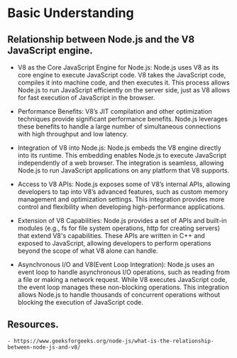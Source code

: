 # Basic Understanding

## Relationship between Node.js and the V8 JavaScript engine.
  - V8 as the Core JavaScript Engine for Node.js: Node.js uses V8 as its core engine to execute JavaScript code. V8 takes the JavaScript code,          compiles it into machine code, and then executes it. This process allows Node.js to run JavaScript efficiently on the server side, just as V8       allows for fast execution of JavaScript in the browser.
    
  - Performance Benefits: V8’s JIT compilation and other optimization techniques provide significant performance benefits. Node.js leverages these      benefits to handle a large number of simultaneous connections with high throughput and low latency.

  - Integration of V8 into Node.js: Node.js embeds the V8 engine directly into its runtime. This embedding enables Node.js to execute JavaScript        independently of a web browser. The integration is seamless, allowing Node.js to run JavaScript applications on any platform that V8 supports.

  - Access to V8 APIs: Node.js exposes some of V8’s internal APIs, allowing developers to tap into V8’s advanced features, such as custom memory        management and optimization settings. This integration provides more control and flexibility when developing high-performance applications.

  - Extension of V8 Capabilities: Node.js provides a set of APIs and built-in modules (e.g., fs for file system operations, http for creating           servers) that extend V8's capabilities. These APIs are written in C++ and exposed to JavaScript, allowing developers to perform operations          beyond the scope of what V8 alone can handle.

  - Asynchronous I/O and V8(Event Loop Integration): Node.js uses an event loop to handle asynchronous I/O operations, such as reading from a file      or making a network request. While V8 executes JavaScript code, the event loop manages these non-blocking operations. This integration allows       Node.js to handle thousands of concurrent operations without blocking the execution of JavaScript code.

 ## Resources.
    - https://www.geeksforgeeks.org/node-js/what-is-the-relationship-between-node-js-and-v8/
